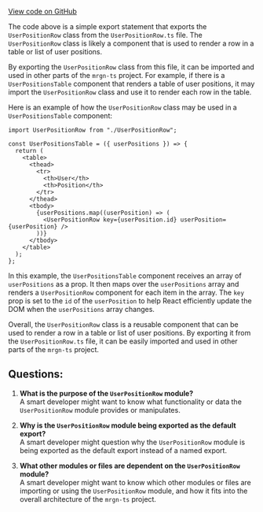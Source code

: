 [View code on GitHub](https://github.com/mrgnlabs/mrgn-ts/apps/marginfi-v2-ui/src/components/UserPositions/UserPositionRow/index.tsx)

The code above is a simple export statement that exports the `UserPositionRow` class from the `UserPositionRow.ts` file. The `UserPositionRow` class is likely a component that is used to render a row in a table or list of user positions.

By exporting the `UserPositionRow` class from this file, it can be imported and used in other parts of the `mrgn-ts` project. For example, if there is a `UserPositionsTable` component that renders a table of user positions, it may import the `UserPositionRow` class and use it to render each row in the table.

Here is an example of how the `UserPositionRow` class may be used in a `UserPositionsTable` component:

```
import UserPositionRow from "./UserPositionRow";

const UserPositionsTable = ({ userPositions }) => {
  return (
    <table>
      <thead>
        <tr>
          <th>User</th>
          <th>Position</th>
        </tr>
      </thead>
      <tbody>
        {userPositions.map((userPosition) => (
          <UserPositionRow key={userPosition.id} userPosition={userPosition} />
        ))}
      </tbody>
    </table>
  );
};
```

In this example, the `UserPositionsTable` component receives an array of `userPositions` as a prop. It then maps over the `userPositions` array and renders a `UserPositionRow` component for each item in the array. The `key` prop is set to the `id` of the `userPosition` to help React efficiently update the DOM when the `userPositions` array changes.

Overall, the `UserPositionRow` class is a reusable component that can be used to render a row in a table or list of user positions. By exporting it from the `UserPositionRow.ts` file, it can be easily imported and used in other parts of the `mrgn-ts` project.

## Questions:

1. **What is the purpose of the `UserPositionRow` module?**\
   A smart developer might want to know what functionality or data the `UserPositionRow` module provides or manipulates.

2. **Why is the `UserPositionRow` module being exported as the default export?**\
   A smart developer might question why the `UserPositionRow` module is being exported as the default export instead of a named export.

3. **What other modules or files are dependent on the `UserPositionRow` module?**\
   A smart developer might want to know which other modules or files are importing or using the `UserPositionRow` module, and how it fits into the overall architecture of the `mrgn-ts` project.
